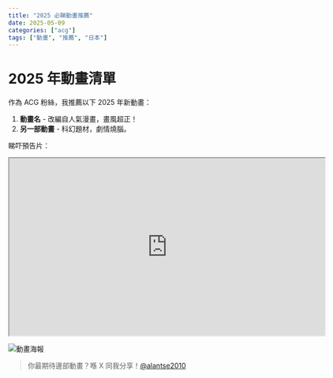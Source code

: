 ```yaml
---
title: "2025 必睇動畫推薦"
date: 2025-05-09
categories: ["acg"]
tags: ["動畫", "推薦", "日本"]
---
```

# 2025 年動畫清單

作為 ACG 粉絲，我推薦以下 2025 年新動畫：

1. **動畫名** - 改編自人氣漫畫，畫風超正！
2. **另一部動畫** - 科幻題材，劇情燒腦。

睇吓預告片：
<iframe src="https://www.youtube.com/embed/VIDEO_ID" width="640" height="360"></iframe>

![動畫海報](images/acg/anime-poster.jpg)

> 你最期待邊部動畫？喺 X 同我分享！[@alantse2010](https://x.com/alantse2010)